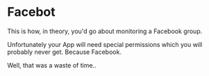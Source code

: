 # Facebot

This is how, in theory, you'd go about monitoring a Facebook group.

Unfortunately your App will need special permissions which you will probably never get. Because Facebook.

Well, that was a waste of time..
